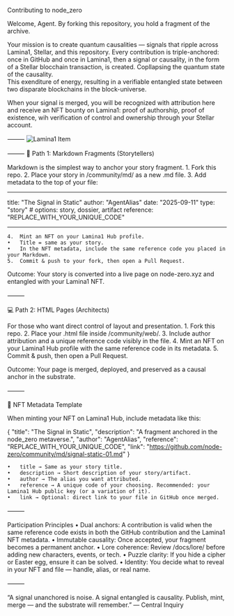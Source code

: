 Contributing to node_zero

Welcome, Agent.
By forking this repository, you hold a fragment of the archive.

Your mission is to create quantum causalities — signals that ripple across Lamina1, Stellar, and this repository.
Every contribution is triple-anchored: once in GitHub and once in Lamina1, then a signal or causality, in the form of a Stellar blocchain transaction, is created. Copllapsing the quantum state of the causality. <br/>
This exenditure of energy, resulting in a verifiable entangled state between two disparate blockchains in the block-universe.<br/>

When your signal is merged, you will be recognized with attribution here and receive an NFT bounty on Lamina1: proof of authorship, proof of existence, wih verification of control and ownership through your Stellar account.

⸻
![Lamina1 Item](https://lamina1.com/item/0xab4d-fcb8c7-75626675027525690396408155714529502183912339872009315812827347614774766210872)

⸻
📝 Path 1: Markdown Fragments (Storytellers)

Markdown is the simplest way to anchor your story fragment. 1. Fork this repo. 2. Place your story in /community/md/ as a new .md file. 3. Add metadata to the top of your file:

---

title: "The Signal in Static"
author: "AgentAlias"
date: "2025-09-11"
type: "story" # options: story, dossier, artifact
reference: "REPLACE_WITH_YOUR_UNIQUE_CODE"

---

    4.	Mint an NFT on your Lamina1 Hub profile.
    •	Title = same as your story.
    •	In the NFT metadata, include the same reference code you placed in your Markdown.
    5.	Commit & push to your fork, then open a Pull Request.

Outcome:
Your story is converted into a live page on node-zero.xyz and entangled with your Lamina1 NFT.

⸻

💻 Path 2: HTML Pages (Architects)

For those who want direct control of layout and presentation. 1. Fork this repo. 2. Place your .html file inside /community/web/. 3. Include author attribution and a unique reference code visibly in the file. 4. Mint an NFT on your Lamina1 Hub profile with the same reference code in its metadata. 5. Commit & push, then open a Pull Request.

Outcome:
Your page is merged, deployed, and preserved as a causal anchor in the substrate.

⸻

🔑 NFT Metadata Template

When minting your NFT on Lamina1 Hub, include metadata like this:

{
"title": "The Signal in Static",
"description": "A fragment anchored in the node_zero metaverse.",
"author": "AgentAlias",
"reference": "REPLACE_WITH_YOUR_UNIQUE_CODE",
"link": "https://github.com/node-zero/community/md/signal-static-01.md"
}

    •	title → Same as your story title.
    •	description → Short description of your story/artifact.
    •	author → The alias you want attributed.
    •	reference → A unique code of your choosing. Recommended: your Lamina1 Hub public key (or a variation of it).
    •	link → Optional: direct link to your file in GitHub once merged.

⸻

Participation Principles
• Dual anchors: A contribution is valid when the same reference code exists in both the GitHub contribution and the Lamina1 NFT metadata.
• Immutable causality: Once accepted, your fragment becomes a permanent anchor.
• Lore coherence: Review /docs/lore/ before adding new characters, events, or tech.
• Puzzle clarity: If you hide a cipher or Easter egg, ensure it can be solved.
• Identity: You decide what to reveal in your NFT and file — handle, alias, or real name.

⸻

“A signal unanchored is noise. A signal entangled is causality.
Publish, mint, merge — and the substrate will remember.”
— Central Inquiry
